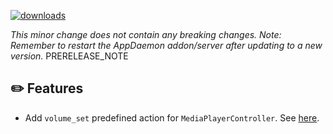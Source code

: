 [![downloads](https://img.shields.io/github/downloads/xaviml/controllerx/VERSION_TAG/total?style=for-the-badge)](http://github.com/xaviml/controllerx/releases/VERSION_TAG)

<!--:warning: This major/minor change contains a breaking change.-->

_This minor change does not contain any breaking changes._
_Note: Remember to restart the AppDaemon addon/server after updating to a new version._
PRERELEASE_NOTE

## :pencil2: Features

- Add `volume_set` predefined action for `MediaPlayerController`. See [here](https://xaviml.github.io/controllerx/advanced/predefined-actions#media-player).

<!--
## :hammer: Fixes
-->

<!--
## :clock2: Performance
-->

<!--
## :scroll: Docs
-->

<!--
## :wrench: Refactor
-->

<!--
## :video_game: New devices

- [E1812](https://xaviml.github.io/controllerx/controllers/E1812) - add ZHA support [ #324 ]
-->
